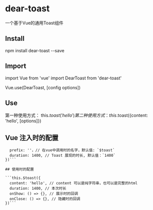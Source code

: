 # dear-toast
一个基于Vue的通用Toast组件

## Install 

  npm install dear-toast --save
  
## Import
  
  import Vue from 'vue'
  import DearToast from 'dear-toast'
  
  Vue.use(DearToast, [config options])
  
## Use

  第一种使用方式： this.$toast('hello')
  第二种使用方式： this.$toast({content: 'hello', [options]})
  
## Vue 注入时的配置

  ```Vue.use(DearToast, {
    prefix: ''，// 在vue中调用时的名字，默认值: `$toast`
    duration: 1400, // Toast 展现的时长, 默认值：`1400`
  })```
  
## 使用时的配置

  ```this.$toast({
    content: 'hello', // content 可以是纯字符串，也可以是完整的html
    duration: 1400, // 本次时长
    onShow: () => {}, // 展示时的回调
    onClose: () => {}, // 隐藏时的回调
  })```
  
  
  

